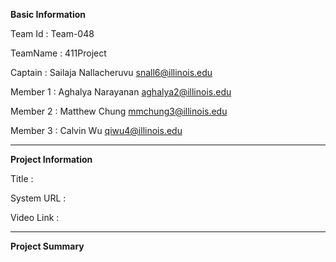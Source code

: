 **Basic Information**

Team Id : Team-048

TeamName : 411Project

Captain : Sailaja Nallacheruvu <snall6@illinois.edu>

Member 1 : Aghalya Narayanan <aghalya2@illinois.edu>

Member 2 : Matthew Chung <mmchung3@illinois.edu>

Member 3 : Calvin Wu <qiwu4@illinois.edu>

***

**Project Information**

Title :

System URL :

Video Link :

***

**Project Summary**
